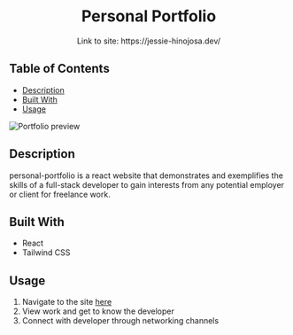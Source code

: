 <p align="center">
  <h1 align="center">Personal Portfolio</h3>
</p>


<p align="center">
  Link to site: https://jessie-hinojosa.dev/
</p>

## Table of Contents 
* [Description](#description)
* [Built With](#built-with)
* [Usage](#usage)

![Portfolio preview](https://github.com/jayMaverick/personal-portfolio/blob/main/src/assets/images/portfolio-screenshot.png?raw=true)

## Description 
personal-portfolio is a react website that demonstrates and exemplifies the skills of a full-stack developer to gain interests from any potential employer or client for freelance work.

## Built With
* React 
* Tailwind CSS

## Usage
1. Navigate to the site [here](https://jessie-hinojosa.dev/)
2. View work and get to know the developer
3. Connect with developer through networking channels
